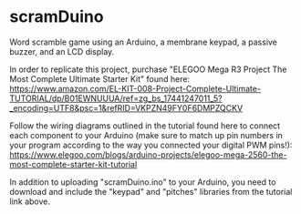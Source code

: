 # scramDuino
Word scramble game using an Arduino, a membrane keypad, a passive buzzer, and an LCD display.

In order to replicate this project, purchase "ELEGOO Mega R3 Project The Most Complete Ultimate Starter Kit" found here: https://www.amazon.com/EL-KIT-008-Project-Complete-Ultimate-TUTORIAL/dp/B01EWNUUUA/ref=zg_bs_17441247011_5?_encoding=UTF8&psc=1&refRID=VKPZN49FY0F6DMPZQCKV

Follow the wiring diagrams outlined in the tutorial found here to connect each component to your Arduino (make sure to match up pin numbers in your program according to the way you connected your digital PWM pins!): https://www.elegoo.com/blogs/arduino-projects/elegoo-mega-2560-the-most-complete-starter-kit-tutorial

In addition to uploading "scramDuino.ino" to your Arduino, you need to download and include the "keypad" and "pitches" libraries from the tutorial link above.


